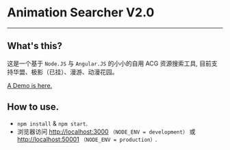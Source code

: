 # Animation Searcher V2.0
---
## What's this?
这是一个基于 `Node.JS` 与 `Angular.JS` 的小小的自用 ACG 资源搜索工具, 目前支持华盟、极影（已挂）、漫游、动漫花园。

[A Demo is here. ](http://search.lancercomet.com)

## How to use.
 - `npm install` & `npm start`.
 - 浏览器访问 [http://localhost:3000](http://localhost:3000) `（NODE_ENV = development）` 或 [http://localhost:50001](http://localhost:50001) `（NODE_ENV = production）`.

